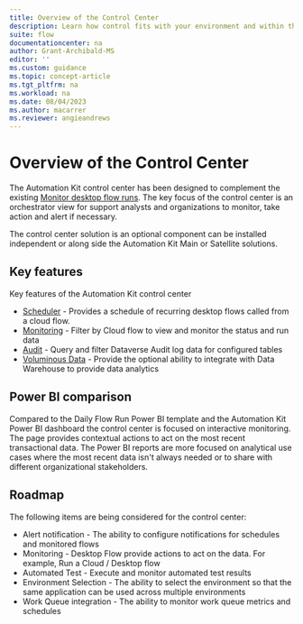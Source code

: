 ```yaml
---
title: Overview of the Control Center
description: Learn how control fits with your environment and within the Automation Kit
suite: flow
documentationcenter: na
author: Grant-Archibald-MS
editor: ''
ms.custom: guidance
ms.topic: concept-article
ms.tgt_pltfrm: na
ms.workload: na
ms.date: 08/04/2023
ms.author: macarrer
ms.reviewer: angieandrews
---
```


# Overview of the Control Center

The Automation Kit control center has been designed to complement the existing [Monitor desktop flow runs](../../desktop-flows/monitor-desktop-flow-runs.md). The key focus of the control center is an orchestrator view for support analysts and organizations to monitor, take action and alert if necessary.

The control center solution is an optional component can be installed independent or along side the Automation Kit Main or Satellite solutions.

## Key features

Key features of the Automation Kit control center

- [Scheduler](./control-center-desktop-flow-scheduler.md) - Provides a schedule of recurring desktop flows called from a cloud flow.
- [Monitoring](./control-center-desktop-flow-monitoring.md) - Filter by Cloud flow to view and monitor the status and run data
- [Audit](./control-center-desktop-flow-audit-logs.md) - Query and filter Dataverse Audit log data for configured tables
- [Voluminous Data](./control-center-historical-voluminous-data-monitoring.md) - Provide the optional ability to integrate with Data Warehouse to provide data analytics

## Power BI comparison

Compared to the Daily Flow Run Power BI template and the Automation Kit Power BI dashboard the control center is focused on interactive monitoring. The page provides contextual actions to act on the most recent transactional data. The Power BI reports are more focused on analytical use cases where the most recent data isn't always needed or to share with different organizational stakeholders.

## Roadmap

The following items are being considered for the control center:

- Alert notification - The ability to configure notifications for schedules and monitored flows
- Monitoring - Desktop Flow provide actions to act on the data. For example, Run a Cloud / Desktop flow
- Automated Test - Execute and monitor automated test results
- Environment Selection - The ability to select the environment so that the same application can be used across multiple environments
- Work Queue integration - The ability to monitor work queue metrics and schedules
